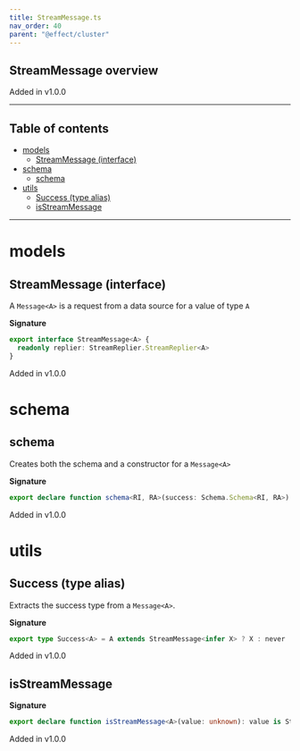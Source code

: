 ```yaml
---
title: StreamMessage.ts
nav_order: 40
parent: "@effect/cluster"
---
```


## StreamMessage overview

Added in v1.0.0

---

<h2 class="text-delta">Table of contents</h2>

- [models](#models)
  - [StreamMessage (interface)](#streammessage-interface)
- [schema](#schema)
  - [schema](#schema-1)
- [utils](#utils)
  - [Success (type alias)](#success-type-alias)
  - [isStreamMessage](#isstreammessage)

---

# models

## StreamMessage (interface)

A `Message<A>` is a request from a data source for a value of type `A`

**Signature**

```ts
export interface StreamMessage<A> {
  readonly replier: StreamReplier.StreamReplier<A>
}
```

Added in v1.0.0

# schema

## schema

Creates both the schema and a constructor for a `Message<A>`

**Signature**

```ts
export declare function schema<RI, RA>(success: Schema.Schema<RI, RA>)
```

Added in v1.0.0

# utils

## Success (type alias)

Extracts the success type from a `Message<A>`.

**Signature**

```ts
export type Success<A> = A extends StreamMessage<infer X> ? X : never
```

Added in v1.0.0

## isStreamMessage

**Signature**

```ts
export declare function isStreamMessage<A>(value: unknown): value is StreamMessage<A>
```

Added in v1.0.0
